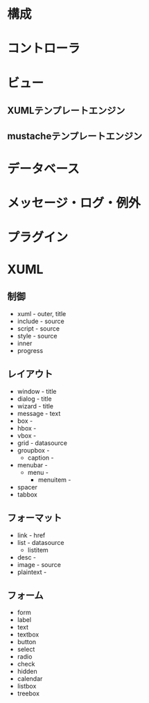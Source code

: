 # 構成
# コントローラ
# ビュー
## XUMLテンプレートエンジン
## mustacheテンプレートエンジン
# データベース
# メッセージ・ログ・例外
# プラグイン
# XUML
## 制御

* xuml      - outer, title 
* include   - source
* script    - source
* style     - source
* inner
* progress

## レイアウト

* window    - title
* dialog    - title
* wizard    - title
* message   - text
* box       -
* hbox      -
* vbox      -
* grid      - datasource
* groupbox  -
  * caption -
* menubar   -
  * menu    -
    * menuitem  -
* spacer
* tabbox

## フォーマット

* link      - href
* list      - datasource
  * listitem
* desc      -
* image     - source
* plaintext -

## フォーム

* form
* label
* text
* textbox
* button
* select
* radio
* check
* hidden
* calendar
* listbox
* treebox
